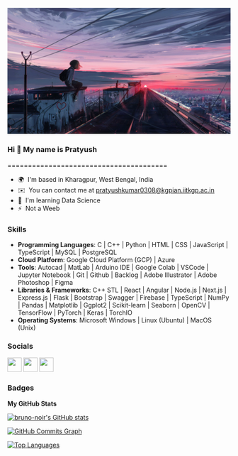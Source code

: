 <head>
  <link rel="stylesheet" href="https://cdn.jsdelivr.net/gh/devicons/devicon@v2.14.0/devicon.min.css">
</head>
<p align="center"> <img src="./bg.webp" alt="wall"/></p>

### Hi 👋 My name is Pratyush
=======================================
* 🌍  I'm based in Kharagpur, West Bengal, India
* ✉️  You can contact me at [pratyushkumar0308@kgpian.iitkgp.ac.in](mailto:pratyushkumar0308@kgpian.iitkgp.ac.in)
* 🧠  I'm learning Data Science
* ⚡  Not a Weeb

### Skills

- **Programming Languages**: C | C++ | Python | HTML | CSS | JavaScript | TypeScript | MySQL | PostgreSQL
- **Cloud Platform**: Google Cloud Platform (GCP) | Azure
- **Tools**: Autocad | MatLab | Arduino IDE | Google Colab | VSCode | Jupyter Notebook | Git | Github | Backlog | Adobe Illustrator | Adobe Photoshop | Figma
- **Libraries & Frameworks**: C++ STL | React | Angular | Node.js | Next.js | Express.js | Flask | Bootstrap | Swagger | Firebase | TypeScript | NumPy | Pandas | Matplotlib | Ggplot2 | Scikit-learn | Seaborn | OpenCV | TensorFlow | PyTorch | Keras | TorchIO
- **Operating Systems**: Microsoft Windows | Linux (Ubuntu) | MacOS (Unix)

### Socials

<p align="left">
  <a href="https://discord.com/users/Pratyush/noir#8957" target="_blank" rel="noreferrer"><img src="https://raw.githubusercontent.com/danielcranney/readme-generator/main/public/icons/socials/discord.svg" width="32" height="32" /></a>
  <a href="https://www.github.com/bruno-noir" target="_blank" rel="noreferrer"><img src="https://raw.githubusercontent.com/danielcranney/readme-generator/main/public/icons/socials/github.svg" width="32" height="32" /></a>
  <a href="http://www.instagram.com/_pratyush._.kumar/?hl=en" target="_blank" rel="noreferrer"><img src="https://raw.githubusercontent.com/danielcranney/readme-generator/main/public/icons/socials/instagram.svg" width="32" height="32" /></a>
</p>

### Badges

<b>My GitHub Stats</b>

<a href="http://www.github.com/bruno-noir"><img src="https://github-readme-stats.vercel.app/api?username=bruno-noir&show_icons=true&hide=&count_private=true&title_color=a855f7&text_color=ffffff&icon_color=a855f7&bg_color=1c1917&hide_border=true&show_icons=true" alt="bruno-noir's GitHub stats" /></a>

<a href="http://www.github.com/bruno-noir"><img src="https://activity-graph.herokuapp.com/graph?username=bruno-noir&bg_color=1c1917&color=ffffff&line=a855f7&point=ffffff&area_color=1c1917&area=true&hide_border=true&custom_title=GitHub%20Commits%20Graph" alt="GitHub Commits Graph" /></a>

<a href="https://github.com/bruno-noir" align="left"><img src="https://github-readme-stats.vercel.app/api/top-langs/?username=bruno-noir&langs_count=10&title_color=a855f7&text_color=ffffff&icon_color=a855f7&bg_color=1c1917&hide_border=true&locale=en&custom_title=Top%20%Languages" alt="Top Languages" /></a>
